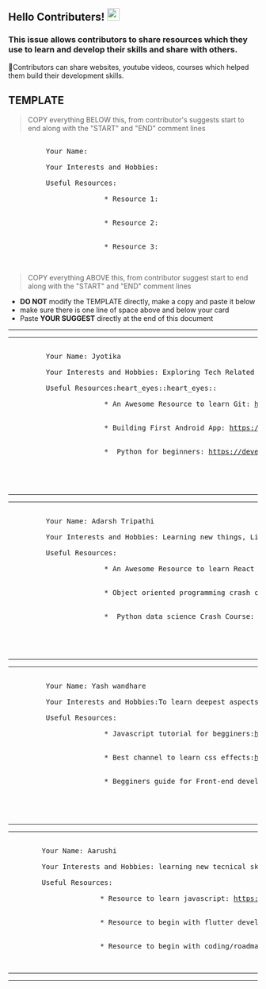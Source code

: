 ## Hello Contributers! <img src="https://media.giphy.com/media/hvRJCLFzcasrR4ia7z/giphy.gif" width="25px">

### This issue allows contributors to share resources which they use to learn and develop their skills and share with others.
:tulip:Contributors can share websites, youtube videos, courses which helped them build their development skills.

## TEMPLATE
> COPY everything BELOW this, from contributor's suggests start to end along with the "START" and "END" comment lines

<!------ ________ Contributor's suggest START ________  ------>
<pre>

         Your Name:

         Your Interests and Hobbies:

         Useful Resources:

                       * Resource 1:


                       * Resource 2:


                       * Resource 3:   


</pre>
<!------ ________ Contributor's suggest END ________  ------>

> COPY everything ABOVE this, from contributor suggest start to end along with the "START" and "END" comment lines

- **DO NOT** modify the TEMPLATE directly, make a copy and paste it below
- make sure there is one line of space above and below your card
- Paste **YOUR SUGGEST** directly at the end of this document

------------------------------------------------------------------------------------------------------------------------------------------------------------------


------------------------------------------------------------------------------------------------------------------------------------------------------------------






<!------ ________ Contributor's suggest START ________  ------>
<pre>

         Your Name: Jyotika

         Your Interests and Hobbies: Exploring Tech Related Stuffs,  Learnings to Implementation!!

         Useful Resources:heart_eyes::heart_eyes::

                       * An Awesome Resource to learn Git: <a href="https://git-scm.com/book/en/v2/">https://git-scm.com/book/en/v2/</a>


                       * Building First Android App: <a href="https://developer.android.com/training/basics/firstapp">https://developer.android.com/training/basics/firstapp</a>


                       *  Python for beginners: <a href="https://developers.google.com/edu/python/">https://developers.google.com/edu/python/</a>




</pre>
<!------ ________ Contributor's suggest END ________  ------>


------------------------------------------------------------------------------------------------------------------------------------------------------------------

------------------------------------------------------------------------------------------------------------------------------------------------------------------


<!------ ________ Contributor's suggest START ________  ------>
<pre>

         Your Name: Adarsh Tripathi

         Your Interests and Hobbies: Learning new things, Listening music and reading Quotes!!

         Useful Resources:

                       * An Awesome Resource to learn React for beginners: <a href="https://youtu.be/Ke90Tje7VS0
">https://youtu.be/Ke90Tje7VS0</a>


                       * Object oriented programming crash course:  <a href="https://www.freecodecamp.org/news/object-oriented-programming-crash-course/">https://www.freecodecamp.org/news/object-oriented-programming-crash-course/</a>


                       *  Python data science Crash Course: <a href="https://www.freecodecamp.org/news/python-data-science-course-matplotlib-pandas-numpy/">https://www.freecodecamp.org/news/python-data-science-course-matplotlib-pandas-numpy/</a>




</pre>
<!------ ________ Contributor's suggest END ________  ------>

------------------------------------------------------------------------------------------------------------------------------------------------------------------

------------------------------------------------------------------------------------------------------------------------------------------------------------------


<!------ ________ Contributor's suggest START ________  ------>
<pre>

         Your Name: Yash wandhare

         Your Interests and Hobbies:To learn deepest aspects a language can do.It seems strange but coding is my hobby.

         Useful Resources:

                       * Javascript tutorial for begginers:<a href="https://javascript30.com/">https://javascript30.com/</a>


                       * Best channel to learn css effects:<a href="https://www.youtube.com/channel/UCbwXnUipZsLfUckBPsC7Jog">https://www.youtube.com/channel/UCbwXnUipZsLfUckBPsC7Jog</a>


                       * Begginers guide for Front-end development:<a href="https://www.upwork.com/hiring/development/">https://www.upwork.com/hiring/development/beginners-guide-to-front-end-development/</a>




</pre>
<!------ ________ Contributor's suggest END ________  ------>


------------------------------------------------------------------------------------------------------------------------------------------------------------------

------------------------------------------------------------------------------------------------------------------------------------------------------------------


<!------ ________ Contributor's suggest START ________  ------>
<pre>

        Your Name: Aarushi

        Your Interests and Hobbies: learning new tecnical skills, reading books :)

        Useful Resources:

                      * Resource to learn javascript: <a href="https://javascript.info/">https://javascript.info/</a>


                      * Resource to begin with flutter developement: <a href="https://youtu.be/x0uinJvhNxI">https://youtu.be/x0uinJvhNxI</a>


                      * Resource to begin with coding/roadmap to coding: <a href="https://www.youtube.com/watch?v=RquBcwvgMbM">https://www.youtube.com/watch?v=RquBcwvgMbM</a>   


</pre>
<!------ ________ Contributor's suggest END ________  ------>


------------------------------------------------------------------------------------------------------------------------------------------------------------------

------------------------------------------------------------------------------------------------------------------------------------------------------------------


